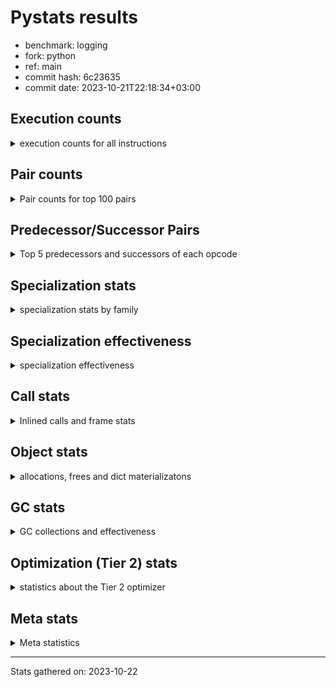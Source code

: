 
# Pystats results

- benchmark: logging
- fork: python
- ref: main
- commit hash: 6c23635
- commit date: 2023-10-21T22:18:34+03:00

## Execution counts

<details>
<summary> execution counts for all instructions </summary>

|Name | Count | Self | Cumulative | Miss ratio | 
|---|---:|---:|---:|---:|
| LOAD_FAST | 435,611,640 | 22.6% | 22.6% |  |
| POP_JUMP_IF_FALSE | 126,566,580 | 6.6% | 29.2% |  |
| RESUME_CHECK | 122,266,140 | 6.3% | 35.5% |  |
| LOAD_ATTR_INSTANCE_VALUE | 116,145,000 | 6.0% | 41.6% | 1.1% |
| TO_BOOL_BOOL | 108,748,800 | 5.6% | 47.2% |  |
| LOAD_ATTR_METHOD_WITH_VALUES | 101,990,400 | 5.3% | 52.5% |  |
| LOAD_GLOBAL_MODULE | 93,389,700 | 4.9% | 57.4% |  |
| CALL_PY_EXACT_ARGS | 77,414,580 | 4.0% | 61.4% |  |
| RETURN_VALUE | 73,113,960 | 3.8% | 65.2% |  |
| STORE_FAST | 59,966,340 | 3.1% | 68.3% |  |
| CALL | 56,540,480 | 2.9% | 71.2% |  |
| POP_TOP | 56,525,520 | 2.9% | 74.2% |  |
| LOAD_CONST | 50,381,160 | 2.6% | 76.8% |  |
| RETURN_CONST | 49,152,180 | 2.6% | 79.3% |  |
| NOP | 46,694,580 | 2.4% | 81.8% |  |
| BINARY_SUBSCR_DICT | 41,779,200 | 2.2% | 83.9% |  |
| LOAD_FAST_LOAD_FAST | 35,020,800 | 1.8% | 85.8% |  |
| LOAD_ATTR_MODULE | 29,491,680 | 1.5% | 87.3% |  |
| STORE_ATTR_INSTANCE_VALUE | 27,033,600 | 1.4% | 88.7% |  |
| LOAD_ATTR | 19,666,260 | 1.0% | 89.7% |  |
| PUSH_NULL | 14,746,500 | 0.8% | 90.5% |  |
| LOAD_GLOBAL_BUILTIN | 14,745,960 | 0.8% | 91.2% |  |
| POP_JUMP_IF_TRUE | 13,516,800 | 0.7% | 92.0% |  |
| COMPARE_OP_INT | 11,673,780 | 0.6% | 92.6% |  |
| TO_BOOL_NONE | 11,059,200 | 0.6% | 93.1% |  |
| LOAD_ATTR_METHOD_NO_DICT | 8,601,720 | 0.4% | 93.6% |  |
| JUMP_BACKWARD | 7,741,440 | 0.4% | 94.0% |  |
| BINARY_OP | 6,760,260 | 0.4% | 94.3% |  |
| COPY | 6,144,000 | 0.3% | 94.7% |  |
| CALL_BUILTIN_FAST_WITH_KEYWORDS | 6,144,000 | 0.3% | 95.0% |  |
| CALL_ISINSTANCE | 5,529,600 | 0.3% | 95.3% |  |
| TO_BOOL_ALWAYS_TRUE | 4,915,200 | 0.3% | 95.5% |  |
| POP_JUMP_IF_NOT_NONE | 4,915,200 | 0.3% | 95.8% |  |
| JUMP_FORWARD | 4,915,200 | 0.3% | 96.0% |  |
| FOR_ITER_LIST | 4,915,200 | 0.3% | 96.3% |  |
| COMPARE_OP_STR | 4,915,200 | 0.3% | 96.5% |  |
| BINARY_SLICE | 4,915,200 | 0.3% | 96.8% |  |
| BINARY_OP_ADD_INT | 4,915,200 | 0.3% | 97.0% |  |
| CALL_BUILTIN_FAST | 4,300,800 | 0.2% | 97.3% |  |
| FOR_ITER_RANGE | 4,055,220 | 0.2% | 97.5% |  |
| CALL_METHOD_DESCRIPTOR_FAST | 3,686,760 | 0.2% | 97.7% |  |
| GET_ITER | 3,686,580 | 0.2% | 97.9% |  |
| POP_JUMP_IF_NONE | 3,686,400 | 0.2% | 98.1% |  |
| BUILD_TUPLE | 3,686,400 | 0.2% | 98.2% |  |
| INTERPRETER_EXIT | 3,072,000 | 0.2% | 98.4% |  |
| TO_BOOL | 2,458,240 | 0.1% | 98.5% |  |
| LOAD_ATTR_METHOD_LAZY_DICT | 2,458,140 | 0.1% | 98.7% |  |
| STORE_FAST_STORE_FAST | 2,457,600 | 0.1% | 98.8% |  |
| LOAD_ATTR_NONDESCRIPTOR_WITH_VALUES | 2,457,600 | 0.1% | 98.9% |  |
| BEFORE_WITH | 2,457,600 | 0.1% | 99.0% |  |
| BINARY_SUBSCR_TUPLE_INT | 1,843,200 | 0.1% | 99.1% |  |
| CALL_METHOD_DESCRIPTOR_NOARGS | 1,252,620 | 0.1% | 99.2% | 100.0% |
| CALL_FUNCTION_EX | 1,229,160 | 0.1% | 99.3% |  |
| BINARY_OP_SUBTRACT_FLOAT | 1,228,980 | 0.1% | 99.3% |  |
| UNPACK_SEQUENCE_TUPLE | 1,228,800 | 0.1% | 99.4% |  |
| TO_BOOL_STR | 1,228,800 | 0.1% | 99.5% |  |
| LOAD_ATTR_PROPERTY | 1,228,800 | 0.1% | 99.5% |  |
| DICT_MERGE | 1,228,800 | 0.1% | 99.6% |  |
| CONTAINS_OP | 1,228,800 | 0.1% | 99.6% |  |
| CALL_STR_1 | 1,228,800 | 0.1% | 99.7% |  |
| CALL_METHOD_DESCRIPTOR_O | 1,228,800 | 0.1% | 99.8% |  |
| BUILD_MAP | 1,228,800 | 0.1% | 99.8% |  |
| BINARY_OP_SUBTRACT_INT | 1,228,800 | 0.1% | 99.9% |  |
| BINARY_OP_ADD_UNICODE | 1,228,800 | 0.1% | 100.0% |  |
| CALL_LEN | 614,580 | 0.0% | 100.0% |  |
| LOAD_DEREF | 540 | 0.0% | 100.0% |  |
| LOAD_GLOBAL | 500 | 0.0% | 100.0% |  |
| LIST_EXTEND | 180 | 0.0% | 100.0% |  |
| COPY_FREE_VARS | 180 | 0.0% | 100.0% |  |
| CALL_INTRINSIC_1 | 180 | 0.0% | 100.0% |  |
| CALL_BUILTIN_CLASS | 180 | 0.0% | 100.0% |  |
| BUILD_LIST | 180 | 0.0% | 100.0% |  |
| CALL_METHOD_DESCRIPTOR_FAST_WITH_KEYWORDS | 120 | 0.0% | 100.0% |  |
| BINARY_OP_MULTIPLY_INT | 120 | 0.0% | 100.0% |  |
| COMPARE_OP | 60 | 0.0% | 100.0% |  |


</details>

## Pair counts

<details>
<summary> Pair counts for top 100 pairs </summary>

|Pair | Count | Self | Cumulative | 
|---|---:|---:|---:|
| LOAD_FAST LOAD_ATTR_INSTANCE_VALUE | 115,507,200 | 6.0% | 6.0% |
| LOAD_FAST LOAD_ATTR_METHOD_WITH_VALUES | 99,532,800 | 5.2% | 11.2% |
| RESUME_CHECK LOAD_FAST | 98,304,180 | 5.1% | 16.3% |
| TO_BOOL_BOOL POP_JUMP_IF_FALSE | 97,689,600 | 5.1% | 21.3% |
| CALL_PY_EXACT_ARGS RESUME_CHECK | 77,414,580 | 4.0% | 25.4% |
| LOAD_ATTR_METHOD_WITH_VALUES LOAD_FAST | 54,681,600 | 2.8% | 28.2% |
| LOAD_FAST CALL | 46,080,160 | 2.4% | 30.6% |
| RETURN_CONST POP_TOP | 45,465,780 | 2.4% | 33.0% |
| RETURN_VALUE TO_BOOL_BOOL | 45,465,600 | 2.4% | 35.3% |
| NOP LOAD_FAST | 44,236,800 | 2.3% | 37.6% |
| POP_JUMP_IF_FALSE RETURN_CONST | 43,008,000 | 2.2% | 39.9% |
| LOAD_ATTR_INSTANCE_VALUE TO_BOOL_BOOL | 43,008,000 | 2.2% | 42.1% |
| LOAD_ATTR_INSTANCE_VALUE LOAD_FAST | 43,008,000 | 2.2% | 44.3% |
| POP_JUMP_IF_FALSE NOP | 41,779,200 | 2.2% | 46.5% |
| LOAD_GLOBAL_MODULE CALL_PY_EXACT_ARGS | 41,779,200 | 2.2% | 48.7% |
| BINARY_SUBSCR_DICT RETURN_VALUE | 41,779,200 | 2.2% | 50.8% |
| POP_TOP LOAD_FAST | 41,410,740 | 2.2% | 53.0% |
| LOAD_FAST BINARY_SUBSCR_DICT | 40,550,400 | 2.1% | 55.1% |
| LOAD_ATTR_METHOD_WITH_VALUES LOAD_GLOBAL_MODULE | 40,550,400 | 2.1% | 57.2% |
| CALL RESUME_CHECK | 40,550,400 | 2.1% | 59.3% |
| STORE_FAST LOAD_FAST | 39,076,140 | 2.0% | 61.3% |
| POP_JUMP_IF_FALSE LOAD_FAST | 25,190,580 | 1.3% | 62.6% |
| LOAD_GLOBAL_MODULE LOAD_ATTR_MODULE | 22,733,100 | 1.2% | 63.8% |
| LOAD_FAST CALL_PY_EXACT_ARGS | 22,118,520 | 1.1% | 65.0% |
| RESUME_CHECK LOAD_GLOBAL_MODULE | 16,588,920 | 0.9% | 65.8% |
| LOAD_FAST LOAD_ATTR | 15,974,580 | 0.8% | 66.7% |
| LOAD_FAST STORE_ATTR_INSTANCE_VALUE | 14,745,600 | 0.8% | 67.4% |
| LOAD_ATTR_MODULE PUSH_NULL | 13,517,280 | 0.7% | 68.1% |
| LOAD_FAST LOAD_CONST | 12,902,520 | 0.7% | 68.8% |
| LOAD_FAST_LOAD_FAST STORE_ATTR_INSTANCE_VALUE | 12,288,000 | 0.6% | 69.4% |
| LOAD_GLOBAL_BUILTIN LOAD_FAST | 11,059,560 | 0.6% | 70.0% |
| TO_BOOL_NONE POP_JUMP_IF_FALSE | 11,059,200 | 0.6% | 70.6% |
| TO_BOOL_BOOL POP_JUMP_IF_TRUE | 11,059,200 | 0.6% | 71.2% |
| RETURN_VALUE STORE_FAST | 11,059,200 | 0.6% | 71.7% |
| STORE_ATTR_INSTANCE_VALUE LOAD_FAST_LOAD_FAST | 9,830,400 | 0.5% | 72.2% |
| COMPARE_OP_INT POP_JUMP_IF_FALSE | 9,216,180 | 0.5% | 72.7% |
| LOAD_FAST RETURN_VALUE | 8,601,780 | 0.4% | 73.2% |
| LOAD_CONST COMPARE_OP_INT | 7,987,240 | 0.4% | 73.6% |
| STORE_FAST LOAD_GLOBAL_MODULE | 7,372,960 | 0.4% | 74.0% |
| STORE_ATTR_INSTANCE_VALUE LOAD_GLOBAL_MODULE | 7,372,800 | 0.4% | 74.3% |
| LOAD_FAST STORE_FAST | 7,372,800 | 0.4% | 74.7% |
| LOAD_CONST STORE_FAST | 7,372,800 | 0.4% | 75.1% |
| LOAD_CONST LOAD_FAST | 7,372,800 | 0.4% | 75.5% |
| LOAD_ATTR_MODULE LOAD_ATTR_MODULE | 6,758,400 | 0.4% | 75.8% |
| PUSH_NULL LOAD_FAST | 6,144,360 | 0.3% | 76.2% |
| RETURN_VALUE RETURN_VALUE | 6,144,180 | 0.3% | 76.5% |
| POP_TOP RETURN_CONST | 6,144,180 | 0.3% | 76.8% |
| LOAD_GLOBAL_MODULE LOAD_FAST | 6,144,180 | 0.3% | 77.1% |
| POP_JUMP_IF_TRUE LOAD_FAST | 6,144,000 | 0.3% | 77.4% |
| LOAD_FAST_LOAD_FAST LOAD_FAST_LOAD_FAST | 6,144,000 | 0.3% | 77.8% |
| LOAD_FAST LOAD_GLOBAL_MODULE | 6,144,000 | 0.3% | 78.1% |
| LOAD_FAST CALL_BUILTIN_FAST_WITH_KEYWORDS | 6,144,000 | 0.3% | 78.4% |
| LOAD_ATTR_MODULE LOAD_FAST | 6,144,000 | 0.3% | 78.7% |
| LOAD_ATTR_METHOD_NO_DICT LOAD_FAST | 6,144,000 | 0.3% | 79.0% |
| LOAD_ATTR STORE_FAST | 6,144,000 | 0.3% | 79.4% |
| CALL_ISINSTANCE TO_BOOL_BOOL | 5,529,600 | 0.3% | 79.6% |
| POP_TOP JUMP_BACKWARD | 5,283,840 | 0.3% | 79.9% |
| CALL STORE_FAST | 4,915,380 | 0.3% | 80.2% |
| STORE_FAST LOAD_FAST_LOAD_FAST | 4,915,200 | 0.3% | 80.4% |
| RETURN_VALUE LOAD_FAST | 4,915,200 | 0.3% | 80.7% |
| POP_JUMP_IF_NOT_NONE LOAD_FAST | 4,915,200 | 0.3% | 80.9% |
| POP_JUMP_IF_FALSE LOAD_GLOBAL_MODULE | 4,915,200 | 0.3% | 81.2% |
| LOAD_GLOBAL_MODULE TO_BOOL_BOOL | 4,915,200 | 0.3% | 81.5% |
| LOAD_FAST TO_BOOL_NONE | 4,915,200 | 0.3% | 81.7% |
| LOAD_FAST POP_JUMP_IF_NOT_NONE | 4,915,200 | 0.3% | 82.0% |
| LOAD_CONST LOAD_CONST | 4,915,200 | 0.3% | 82.2% |
| LOAD_CONST BINARY_OP_ADD_INT | 4,915,200 | 0.3% | 82.5% |
| LOAD_ATTR_METHOD_WITH_VALUES CALL_PY_EXACT_ARGS | 4,915,200 | 0.3% | 82.7% |
| LOAD_ATTR_INSTANCE_VALUE TO_BOOL_NONE | 4,915,200 | 0.3% | 83.0% |
| COPY TO_BOOL_BOOL | 4,915,200 | 0.3% | 83.2% |
| JUMP_BACKWARD FOR_ITER_RANGE | 4,055,040 | 0.2% | 83.4% |
| FOR_ITER_RANGE STORE_FAST | 4,055,040 | 0.2% | 83.7% |
| LOAD_ATTR LOAD_ATTR | 3,691,400 | 0.2% | 83.9% |
| PUSH_NULL CALL | 3,686,940 | 0.2% | 84.0% |
| LOAD_CONST BINARY_OP | 3,686,440 | 0.2% | 84.2% |
| TO_BOOL_ALWAYS_TRUE POP_JUMP_IF_FALSE | 3,686,400 | 0.2% | 84.4% |
| STORE_FAST LOAD_CONST | 3,686,400 | 0.2% | 84.6% |
| STORE_ATTR_INSTANCE_VALUE LOAD_FAST | 3,686,400 | 0.2% | 84.8% |
| RESUME_CHECK NOP | 3,686,400 | 0.2% | 85.0% |
| POP_TOP LOAD_CONST | 3,686,400 | 0.2% | 85.2% |
| POP_JUMP_IF_FALSE LOAD_GLOBAL_BUILTIN | 3,686,400 | 0.2% | 85.4% |
| LOAD_GLOBAL_MODULE COMPARE_OP_STR | 3,686,400 | 0.2% | 85.6% |
| LOAD_FAST_LOAD_FAST LOAD_FAST | 3,686,400 | 0.2% | 85.8% |
| LOAD_FAST_LOAD_FAST LOAD_CONST | 3,686,400 | 0.2% | 86.0% |
| LOAD_FAST TO_BOOL_ALWAYS_TRUE | 3,686,400 | 0.2% | 86.1% |
| LOAD_FAST POP_JUMP_IF_NONE | 3,686,400 | 0.2% | 86.3% |
| LOAD_FAST LOAD_GLOBAL_BUILTIN | 3,686,400 | 0.2% | 86.5% |
| LOAD_FAST LOAD_ATTR_METHOD_NO_DICT | 3,686,400 | 0.2% | 86.7% |
| LOAD_CONST CALL_BUILTIN_FAST | 3,686,400 | 0.2% | 86.9% |
| LOAD_ATTR_INSTANCE_VALUE GET_ITER | 3,686,400 | 0.2% | 87.1% |
| LOAD_ATTR LOAD_FAST | 3,686,400 | 0.2% | 87.3% |
| LOAD_ATTR CALL_PY_EXACT_ARGS | 3,686,400 | 0.2% | 87.5% |
| GET_ITER FOR_ITER_LIST | 3,686,400 | 0.2% | 87.7% |
| FOR_ITER_LIST LOAD_FAST | 3,686,400 | 0.2% | 87.9% |
| COMPARE_OP_STR COPY | 3,686,400 | 0.2% | 88.1% |
| CALL_METHOD_DESCRIPTOR_FAST STORE_FAST | 3,686,400 | 0.2% | 88.3% |
| CALL_BUILTIN_FAST_WITH_KEYWORDS RETURN_VALUE | 3,686,400 | 0.2% | 88.4% |
| CALL LOAD_CONST | 3,686,400 | 0.2% | 88.6% |
| BINARY_OP_ADD_INT STORE_FAST | 3,686,400 | 0.2% | 88.8% |
| POP_JUMP_IF_FALSE LOAD_FAST_LOAD_FAST | 3,072,000 | 0.2% | 89.0% |


</details>

## Predecessor/Successor Pairs

<details>
<summary> Top 5 predecessors and successors of each opcode </summary>

### BINARY_SLICE

<details>
<summary> Successors and predecessors for BINARY_SLICE </summary>

|Predecessors | Count | Percentage | 
|---|---:|---:|
| LOAD_CONST | 2,457,600 | 50.0% |
| LOAD_FAST | 1,228,800 | 25.0% |
| BINARY_OP_ADD_INT | 1,228,800 | 25.0% |

|Successors | Count | Percentage | 
|---|---:|---:|
| RETURN_VALUE | 1,228,800 | 25.0% |
| LOAD_FAST_LOAD_FAST | 1,228,800 | 25.0% |
| LOAD_FAST | 1,228,800 | 25.0% |
| BUILD_TUPLE | 1,228,800 | 25.0% |


</details>

### CACHE

<details>
<summary> Successors and predecessors for CACHE </summary>

|Predecessors | Count | Percentage | 
|---|---:|---:|

|Successors | Count | Percentage | 
|---|---:|---:|
| RESUME_CHECK | 3,072,000 | 100.0% |


</details>

### BEFORE_WITH

<details>
<summary> Successors and predecessors for BEFORE_WITH </summary>

|Predecessors | Count | Percentage | 
|---|---:|---:|
| LOAD_ATTR_INSTANCE_VALUE | 2,457,600 | 100.0% |

|Successors | Count | Percentage | 
|---|---:|---:|
| POP_TOP | 2,457,600 | 100.0% |


</details>

### GET_ITER

<details>
<summary> Successors and predecessors for GET_ITER </summary>

|Predecessors | Count | Percentage | 
|---|---:|---:|
| LOAD_ATTR_INSTANCE_VALUE | 3,686,400 | 100.0% |
| LOAD_FAST | 180 | 0.0% |

|Successors | Count | Percentage | 
|---|---:|---:|
| FOR_ITER_LIST | 3,686,400 | 100.0% |
| FOR_ITER_RANGE | 180 | 0.0% |


</details>

### INTERPRETER_EXIT

<details>
<summary> Successors and predecessors for INTERPRETER_EXIT </summary>

|Predecessors | Count | Percentage | 
|---|---:|---:|
| RETURN_CONST | 2,457,600 | 80.0% |
| RETURN_VALUE | 614,400 | 20.0% |

|Successors | Count | Percentage | 
|---|---:|---:|


</details>

### NOP

<details>
<summary> Successors and predecessors for NOP </summary>

|Predecessors | Count | Percentage | 
|---|---:|---:|
| POP_JUMP_IF_FALSE | 41,779,200 | 89.5% |
| RESUME_CHECK | 3,686,400 | 7.9% |
| STORE_ATTR_INSTANCE_VALUE | 1,228,800 | 2.6% |
| POP_TOP | 180 | 0.0% |

|Successors | Count | Percentage | 
|---|---:|---:|
| LOAD_FAST | 44,236,800 | 94.7% |
| LOAD_GLOBAL_MODULE | 2,457,600 | 5.3% |
| LOAD_DEREF | 180 | 0.0% |


</details>

### POP_TOP

<details>
<summary> Successors and predecessors for POP_TOP </summary>

|Predecessors | Count | Percentage | 
|---|---:|---:|
| RETURN_CONST | 45,465,780 | 80.4% |
| CALL | 2,457,780 | 4.3% |
| BEFORE_WITH | 2,457,600 | 4.3% |
| RETURN_VALUE | 1,228,800 | 2.2% |
| POP_JUMP_IF_TRUE | 1,228,800 | 2.2% |

|Successors | Count | Percentage | 
|---|---:|---:|
| LOAD_FAST | 41,410,740 | 73.3% |
| RETURN_CONST | 6,144,180 | 10.9% |
| JUMP_BACKWARD | 5,283,840 | 9.3% |
| LOAD_CONST | 3,686,400 | 6.5% |
| NOP | 180 | 0.0% |


</details>

### PUSH_NULL

<details>
<summary> Successors and predecessors for PUSH_NULL </summary>

|Predecessors | Count | Percentage | 
|---|---:|---:|
| LOAD_ATTR_MODULE | 13,517,280 | 91.7% |
| LOAD_ATTR | 1,228,860 | 8.3% |
| LOAD_DEREF | 360 | 0.0% |

|Successors | Count | Percentage | 
|---|---:|---:|
| LOAD_FAST | 6,144,360 | 41.7% |
| CALL | 3,686,940 | 25.0% |
| LOAD_GLOBAL_MODULE | 1,228,800 | 8.3% |
| LOAD_FAST_LOAD_FAST | 1,228,800 | 8.3% |
| LOAD_CONST | 1,228,800 | 8.3% |


</details>

### RETURN_VALUE

<details>
<summary> Successors and predecessors for RETURN_VALUE </summary>

|Predecessors | Count | Percentage | 
|---|---:|---:|
| BINARY_SUBSCR_DICT | 41,779,200 | 57.1% |
| LOAD_FAST | 8,601,780 | 11.8% |
| RETURN_VALUE | 6,144,180 | 8.4% |
| CALL_BUILTIN_FAST_WITH_KEYWORDS | 3,686,400 | 5.0% |
| POP_JUMP_IF_TRUE | 2,457,600 | 3.4% |

|Successors | Count | Percentage | 
|---|---:|---:|
| TO_BOOL_BOOL | 45,465,600 | 62.2% |
| STORE_FAST | 11,059,200 | 15.1% |
| RETURN_VALUE | 6,144,180 | 8.4% |
| LOAD_FAST | 4,915,200 | 6.7% |
| UNPACK_SEQUENCE_TUPLE | 1,228,800 | 1.7% |


</details>

### TO_BOOL

<details>
<summary> Successors and predecessors for TO_BOOL </summary>

|Predecessors | Count | Percentage | 
|---|---:|---:|
| LOAD_FAST | 1,228,800 | 50.0% |
| LOAD_ATTR_INSTANCE_VALUE | 1,228,800 | 50.0% |
| TO_BOOL | 640 | 0.0% |

|Successors | Count | Percentage | 
|---|---:|---:|
| POP_JUMP_IF_FALSE | 2,457,600 | 100.0% |
| TO_BOOL | 640 | 0.0% |


</details>

### BINARY_OP

<details>
<summary> Successors and predecessors for BINARY_OP </summary>

|Predecessors | Count | Percentage | 
|---|---:|---:|
| LOAD_CONST | 3,686,440 | 54.5% |
| LOAD_FAST | 1,228,860 | 18.2% |
| CALL | 1,228,800 | 18.2% |
| LOAD_ATTR_INSTANCE_VALUE | 614,400 | 9.1% |
| BINARY_OP | 1,760 | 0.0% |

|Successors | Count | Percentage | 
|---|---:|---:|
| LOAD_FAST | 2,457,600 | 36.4% |
| RETURN_VALUE | 1,228,800 | 18.2% |
| LOAD_CONST | 1,228,800 | 18.2% |
| CALL | 1,228,800 | 18.2% |
| STORE_FAST | 614,400 | 9.1% |


</details>

### BUILD_LIST

<details>
<summary> Successors and predecessors for BUILD_LIST </summary>

|Predecessors | Count | Percentage | 
|---|---:|---:|
| LOAD_FAST | 180 | 100.0% |

|Successors | Count | Percentage | 
|---|---:|---:|
| LOAD_DEREF | 180 | 100.0% |


</details>

### BUILD_MAP

<details>
<summary> Successors and predecessors for BUILD_MAP </summary>

|Predecessors | Count | Percentage | 
|---|---:|---:|
| BUILD_TUPLE | 1,228,800 | 100.0% |

|Successors | Count | Percentage | 
|---|---:|---:|
| LOAD_FAST | 1,228,800 | 100.0% |


</details>

### BUILD_TUPLE

<details>
<summary> Successors and predecessors for BUILD_TUPLE </summary>

|Predecessors | Count | Percentage | 
|---|---:|---:|
| LOAD_FAST_LOAD_FAST | 1,228,800 | 33.3% |
| LOAD_FAST | 1,228,800 | 33.3% |
| BINARY_SLICE | 1,228,800 | 33.3% |

|Successors | Count | Percentage | 
|---|---:|---:|
| RETURN_VALUE | 2,457,600 | 66.7% |
| BUILD_MAP | 1,228,800 | 33.3% |


</details>

### CALL

<details>
<summary> Successors and predecessors for CALL </summary>

|Predecessors | Count | Percentage | 
|---|---:|---:|
| LOAD_FAST | 46,080,160 | 81.5% |
| PUSH_NULL | 3,686,940 | 6.5% |
| LOAD_CONST | 2,457,660 | 4.3% |
| LOAD_GLOBAL_MODULE | 1,228,800 | 2.2% |
| LOAD_ATTR_NONDESCRIPTOR_WITH_VALUES | 1,228,800 | 2.2% |

|Successors | Count | Percentage | 
|---|---:|---:|
| RESUME_CHECK | 40,550,400 | 71.7% |
| STORE_FAST | 4,915,380 | 8.7% |
| LOAD_CONST | 3,686,400 | 6.5% |
| POP_TOP | 2,457,780 | 4.3% |
| LOAD_FAST | 2,457,780 | 4.3% |


</details>

### CALL_FUNCTION_EX

<details>
<summary> Successors and predecessors for CALL_FUNCTION_EX </summary>

|Predecessors | Count | Percentage | 
|---|---:|---:|
| DICT_MERGE | 1,228,800 | 100.0% |
| LOAD_FAST | 180 | 0.0% |
| CALL_INTRINSIC_1 | 180 | 0.0% |

|Successors | Count | Percentage | 
|---|---:|---:|
| POP_TOP | 1,228,800 | 100.0% |
| RESUME_CHECK | 180 | 0.0% |
| COPY_FREE_VARS | 180 | 0.0% |


</details>

### CALL_INTRINSIC_1

<details>
<summary> Successors and predecessors for CALL_INTRINSIC_1 </summary>

|Predecessors | Count | Percentage | 
|---|---:|---:|
| LIST_EXTEND | 180 | 100.0% |

|Successors | Count | Percentage | 
|---|---:|---:|
| CALL_FUNCTION_EX | 180 | 100.0% |


</details>

### COMPARE_OP

<details>
<summary> Successors and predecessors for COMPARE_OP </summary>

|Predecessors | Count | Percentage | 
|---|---:|---:|
| BINARY_OP_MULTIPLY_INT | 40 | 66.7% |
| LOAD_CONST | 20 | 33.3% |

|Successors | Count | Percentage | 
|---|---:|---:|
| COMPARE_OP_INT | 60 | 100.0% |


</details>

### CONTAINS_OP

<details>
<summary> Successors and predecessors for CONTAINS_OP </summary>

|Predecessors | Count | Percentage | 
|---|---:|---:|
| LOAD_FAST | 1,228,800 | 100.0% |

|Successors | Count | Percentage | 
|---|---:|---:|
| COPY | 1,228,800 | 100.0% |


</details>

### COPY

<details>
<summary> Successors and predecessors for COPY </summary>

|Predecessors | Count | Percentage | 
|---|---:|---:|
| COMPARE_OP_STR | 3,686,400 | 60.0% |
| LOAD_ATTR_INSTANCE_VALUE | 1,228,800 | 20.0% |
| CONTAINS_OP | 1,228,800 | 20.0% |

|Successors | Count | Percentage | 
|---|---:|---:|
| TO_BOOL_BOOL | 4,915,200 | 80.0% |
| STORE_FAST | 1,228,800 | 20.0% |


</details>

### COPY_FREE_VARS

<details>
<summary> Successors and predecessors for COPY_FREE_VARS </summary>

|Predecessors | Count | Percentage | 
|---|---:|---:|
| CALL_FUNCTION_EX | 180 | 100.0% |

|Successors | Count | Percentage | 
|---|---:|---:|
| RESUME_CHECK | 180 | 100.0% |


</details>

### DICT_MERGE

<details>
<summary> Successors and predecessors for DICT_MERGE </summary>

|Predecessors | Count | Percentage | 
|---|---:|---:|
| LOAD_FAST | 1,228,800 | 100.0% |

|Successors | Count | Percentage | 
|---|---:|---:|
| CALL_FUNCTION_EX | 1,228,800 | 100.0% |


</details>

### JUMP_BACKWARD

<details>
<summary> Successors and predecessors for JUMP_BACKWARD </summary>

|Predecessors | Count | Percentage | 
|---|---:|---:|
| POP_TOP | 5,283,840 | 68.3% |
| POP_JUMP_IF_FALSE | 2,457,600 | 31.7% |

|Successors | Count | Percentage | 
|---|---:|---:|
| FOR_ITER_RANGE | 4,055,040 | 52.4% |
| LOAD_FAST | 2,457,600 | 31.7% |
| FOR_ITER_LIST | 1,228,800 | 15.9% |


</details>

### JUMP_FORWARD

<details>
<summary> Successors and predecessors for JUMP_FORWARD </summary>

|Predecessors | Count | Percentage | 
|---|---:|---:|
| STORE_ATTR_INSTANCE_VALUE | 2,457,600 | 50.0% |
| STORE_FAST_STORE_FAST | 1,228,800 | 25.0% |
| STORE_FAST | 1,228,800 | 25.0% |

|Successors | Count | Percentage | 
|---|---:|---:|
| LOAD_FAST | 2,457,600 | 50.0% |
| LOAD_GLOBAL_MODULE | 1,228,800 | 25.0% |
| LOAD_CONST | 1,228,800 | 25.0% |


</details>

### LIST_EXTEND

<details>
<summary> Successors and predecessors for LIST_EXTEND </summary>

|Predecessors | Count | Percentage | 
|---|---:|---:|
| LOAD_DEREF | 180 | 100.0% |

|Successors | Count | Percentage | 
|---|---:|---:|
| CALL_INTRINSIC_1 | 180 | 100.0% |


</details>

### LOAD_ATTR

<details>
<summary> Successors and predecessors for LOAD_ATTR </summary>

|Predecessors | Count | Percentage | 
|---|---:|---:|
| LOAD_FAST | 15,974,580 | 81.2% |
| LOAD_ATTR | 3,691,400 | 18.8% |
| LOAD_GLOBAL_MODULE | 180 | 0.0% |
| LOAD_GLOBAL | 60 | 0.0% |
| CALL_METHOD_DESCRIPTOR_NOARGS | 40 | 0.0% |

|Successors | Count | Percentage | 
|---|---:|---:|
| STORE_FAST | 6,144,000 | 31.2% |
| LOAD_ATTR | 3,691,400 | 18.8% |
| LOAD_FAST | 3,686,400 | 18.7% |
| CALL_PY_EXACT_ARGS | 3,686,400 | 18.7% |
| PUSH_NULL | 1,228,860 | 6.2% |


</details>

### LOAD_CONST

<details>
<summary> Successors and predecessors for LOAD_CONST </summary>

|Predecessors | Count | Percentage | 
|---|---:|---:|
| LOAD_FAST | 12,902,520 | 25.6% |
| LOAD_CONST | 4,915,200 | 9.8% |
| STORE_FAST | 3,686,400 | 7.3% |
| POP_TOP | 3,686,400 | 7.3% |
| LOAD_FAST_LOAD_FAST | 3,686,400 | 7.3% |

|Successors | Count | Percentage | 
|---|---:|---:|
| COMPARE_OP_INT | 7,987,240 | 15.9% |
| STORE_FAST | 7,372,800 | 14.6% |
| LOAD_FAST | 7,372,800 | 14.6% |
| LOAD_CONST | 4,915,200 | 9.8% |
| BINARY_OP_ADD_INT | 4,915,200 | 9.8% |


</details>

### LOAD_DEREF

<details>
<summary> Successors and predecessors for LOAD_DEREF </summary>

|Predecessors | Count | Percentage | 
|---|---:|---:|
| RESUME_CHECK | 180 | 33.3% |
| NOP | 180 | 33.3% |
| BUILD_LIST | 180 | 33.3% |

|Successors | Count | Percentage | 
|---|---:|---:|
| PUSH_NULL | 360 | 66.7% |
| LIST_EXTEND | 180 | 33.3% |


</details>

### LOAD_FAST

<details>
<summary> Successors and predecessors for LOAD_FAST </summary>

|Predecessors | Count | Percentage | 
|---|---:|---:|
| RESUME_CHECK | 98,304,180 | 22.6% |
| LOAD_ATTR_METHOD_WITH_VALUES | 54,681,600 | 12.6% |
| NOP | 44,236,800 | 10.2% |
| LOAD_ATTR_INSTANCE_VALUE | 43,008,000 | 9.9% |
| POP_TOP | 41,410,740 | 9.5% |

|Successors | Count | Percentage | 
|---|---:|---:|
| LOAD_ATTR_INSTANCE_VALUE | 115,507,200 | 26.5% |
| LOAD_ATTR_METHOD_WITH_VALUES | 99,532,800 | 22.8% |
| CALL | 46,080,160 | 10.6% |
| BINARY_SUBSCR_DICT | 40,550,400 | 9.3% |
| CALL_PY_EXACT_ARGS | 22,118,520 | 5.1% |


</details>

### LOAD_FAST_LOAD_FAST

<details>
<summary> Successors and predecessors for LOAD_FAST_LOAD_FAST </summary>

|Predecessors | Count | Percentage | 
|---|---:|---:|
| STORE_ATTR_INSTANCE_VALUE | 9,830,400 | 28.1% |
| LOAD_FAST_LOAD_FAST | 6,144,000 | 17.5% |
| STORE_FAST | 4,915,200 | 14.0% |
| POP_JUMP_IF_FALSE | 3,072,000 | 8.8% |
| LOAD_GLOBAL_MODULE | 3,072,000 | 8.8% |

|Successors | Count | Percentage | 
|---|---:|---:|
| STORE_ATTR_INSTANCE_VALUE | 12,288,000 | 35.1% |
| LOAD_FAST_LOAD_FAST | 6,144,000 | 17.5% |
| LOAD_FAST | 3,686,400 | 10.5% |
| LOAD_CONST | 3,686,400 | 10.5% |
| COMPARE_OP_INT | 2,457,600 | 7.0% |


</details>

### LOAD_GLOBAL

<details>
<summary> Successors and predecessors for LOAD_GLOBAL </summary>

|Predecessors | Count | Percentage | 
|---|---:|---:|
| STORE_FAST | 200 | 40.0% |
| RETURN_VALUE | 120 | 24.0% |
| RESUME_CHECK | 60 | 12.0% |
| POP_TOP | 60 | 12.0% |
| FOR_ITER_RANGE | 60 | 12.0% |

|Successors | Count | Percentage | 
|---|---:|---:|
| LOAD_GLOBAL_MODULE | 320 | 64.0% |
| LOAD_GLOBAL_BUILTIN | 120 | 24.0% |
| LOAD_ATTR | 60 | 12.0% |


</details>

### POP_JUMP_IF_FALSE

<details>
<summary> Successors and predecessors for POP_JUMP_IF_FALSE </summary>

|Predecessors | Count | Percentage | 
|---|---:|---:|
| TO_BOOL_BOOL | 97,689,600 | 77.2% |
| TO_BOOL_NONE | 11,059,200 | 8.7% |
| COMPARE_OP_INT | 9,216,180 | 7.3% |
| TO_BOOL_ALWAYS_TRUE | 3,686,400 | 2.9% |
| TO_BOOL | 2,457,600 | 1.9% |

|Successors | Count | Percentage | 
|---|---:|---:|
| RETURN_CONST | 43,008,000 | 34.0% |
| NOP | 41,779,200 | 33.0% |
| LOAD_FAST | 25,190,580 | 19.9% |
| LOAD_GLOBAL_MODULE | 4,915,200 | 3.9% |
| LOAD_GLOBAL_BUILTIN | 3,686,400 | 2.9% |


</details>

### POP_JUMP_IF_NONE

<details>
<summary> Successors and predecessors for POP_JUMP_IF_NONE </summary>

|Predecessors | Count | Percentage | 
|---|---:|---:|
| LOAD_FAST | 3,686,400 | 100.0% |

|Successors | Count | Percentage | 
|---|---:|---:|
| LOAD_FAST | 2,457,600 | 66.7% |
| LOAD_GLOBAL_MODULE | 1,228,800 | 33.3% |


</details>

### POP_JUMP_IF_NOT_NONE

<details>
<summary> Successors and predecessors for POP_JUMP_IF_NOT_NONE </summary>

|Predecessors | Count | Percentage | 
|---|---:|---:|
| LOAD_FAST | 4,915,200 | 100.0% |

|Successors | Count | Percentage | 
|---|---:|---:|
| LOAD_FAST | 4,915,200 | 100.0% |


</details>

### POP_JUMP_IF_TRUE

<details>
<summary> Successors and predecessors for POP_JUMP_IF_TRUE </summary>

|Predecessors | Count | Percentage | 
|---|---:|---:|
| TO_BOOL_BOOL | 11,059,200 | 81.8% |
| TO_BOOL_ALWAYS_TRUE | 1,228,800 | 9.1% |
| COMPARE_OP_INT | 1,228,800 | 9.1% |

|Successors | Count | Percentage | 
|---|---:|---:|
| LOAD_FAST | 6,144,000 | 45.5% |
| RETURN_VALUE | 2,457,600 | 18.2% |
| LOAD_CONST | 2,457,600 | 18.2% |
| POP_TOP | 1,228,800 | 9.1% |
| LOAD_GLOBAL_BUILTIN | 1,228,800 | 9.1% |


</details>

### RETURN_CONST

<details>
<summary> Successors and predecessors for RETURN_CONST </summary>

|Predecessors | Count | Percentage | 
|---|---:|---:|
| POP_JUMP_IF_FALSE | 43,008,000 | 87.5% |
| POP_TOP | 6,144,180 | 12.5% |

|Successors | Count | Percentage | 
|---|---:|---:|
| POP_TOP | 45,465,780 | 92.5% |
| INTERPRETER_EXIT | 2,457,600 | 5.0% |
| STORE_FAST | 1,228,800 | 2.5% |


</details>

### STORE_FAST

<details>
<summary> Successors and predecessors for STORE_FAST </summary>

|Predecessors | Count | Percentage | 
|---|---:|---:|
| RETURN_VALUE | 11,059,200 | 18.4% |
| LOAD_FAST | 7,372,800 | 12.3% |
| LOAD_CONST | 7,372,800 | 12.3% |
| LOAD_ATTR | 6,144,000 | 10.2% |
| CALL | 4,915,380 | 8.2% |

|Successors | Count | Percentage | 
|---|---:|---:|
| LOAD_FAST | 39,076,140 | 65.2% |
| LOAD_GLOBAL_MODULE | 7,372,960 | 12.3% |
| LOAD_FAST_LOAD_FAST | 4,915,200 | 8.2% |
| LOAD_CONST | 3,686,400 | 6.1% |
| LOAD_GLOBAL_BUILTIN | 2,457,840 | 4.1% |


</details>

### STORE_FAST_STORE_FAST

<details>
<summary> Successors and predecessors for STORE_FAST_STORE_FAST </summary>

|Predecessors | Count | Percentage | 
|---|---:|---:|
| UNPACK_SEQUENCE_TUPLE | 1,228,800 | 50.0% |
| STORE_FAST_STORE_FAST | 1,228,800 | 50.0% |

|Successors | Count | Percentage | 
|---|---:|---:|
| STORE_FAST_STORE_FAST | 1,228,800 | 50.0% |
| JUMP_FORWARD | 1,228,800 | 50.0% |


</details>

### BINARY_OP_ADD_INT

<details>
<summary> Successors and predecessors for BINARY_OP_ADD_INT </summary>

|Predecessors | Count | Percentage | 
|---|---:|---:|
| LOAD_CONST | 4,915,200 | 100.0% |

|Successors | Count | Percentage | 
|---|---:|---:|
| STORE_FAST | 3,686,400 | 75.0% |
| BINARY_SLICE | 1,228,800 | 25.0% |


</details>

### BINARY_OP_ADD_UNICODE

<details>
<summary> Successors and predecessors for BINARY_OP_ADD_UNICODE </summary>

|Predecessors | Count | Percentage | 
|---|---:|---:|
| LOAD_ATTR_NONDESCRIPTOR_WITH_VALUES | 1,228,800 | 100.0% |

|Successors | Count | Percentage | 
|---|---:|---:|
| CALL_METHOD_DESCRIPTOR_O | 1,228,800 | 100.0% |


</details>

### BINARY_OP_MULTIPLY_INT

<details>
<summary> Successors and predecessors for BINARY_OP_MULTIPLY_INT </summary>

|Predecessors | Count | Percentage | 
|---|---:|---:|
| LOAD_CONST | 80 | 66.7% |
| BINARY_OP | 40 | 33.3% |

|Successors | Count | Percentage | 
|---|---:|---:|
| COMPARE_OP_INT | 80 | 66.7% |
| COMPARE_OP | 40 | 33.3% |


</details>

### BINARY_OP_SUBTRACT_FLOAT

<details>
<summary> Successors and predecessors for BINARY_OP_SUBTRACT_FLOAT </summary>

|Predecessors | Count | Percentage | 
|---|---:|---:|
| LOAD_GLOBAL_MODULE | 1,228,800 | 100.0% |
| LOAD_FAST | 120 | 0.0% |
| BINARY_OP | 60 | 0.0% |

|Successors | Count | Percentage | 
|---|---:|---:|
| LOAD_CONST | 1,228,800 | 100.0% |
| STORE_FAST | 180 | 0.0% |


</details>

### BINARY_OP_SUBTRACT_INT

<details>
<summary> Successors and predecessors for BINARY_OP_SUBTRACT_INT </summary>

|Predecessors | Count | Percentage | 
|---|---:|---:|
| LOAD_CONST | 1,228,800 | 100.0% |

|Successors | Count | Percentage | 
|---|---:|---:|
| STORE_FAST | 1,228,800 | 100.0% |


</details>

### BINARY_SUBSCR_DICT

<details>
<summary> Successors and predecessors for BINARY_SUBSCR_DICT </summary>

|Predecessors | Count | Percentage | 
|---|---:|---:|
| LOAD_FAST | 40,550,400 | 97.1% |
| CALL | 1,228,800 | 2.9% |

|Successors | Count | Percentage | 
|---|---:|---:|
| RETURN_VALUE | 41,779,200 | 100.0% |


</details>

### BINARY_SUBSCR_TUPLE_INT

<details>
<summary> Successors and predecessors for BINARY_SUBSCR_TUPLE_INT </summary>

|Predecessors | Count | Percentage | 
|---|---:|---:|
| LOAD_CONST | 1,843,200 | 100.0% |

|Successors | Count | Percentage | 
|---|---:|---:|
| LOAD_FAST | 1,228,800 | 66.7% |
| LOAD_GLOBAL_MODULE | 614,400 | 33.3% |


</details>

### CALL_BUILTIN_CLASS

<details>
<summary> Successors and predecessors for CALL_BUILTIN_CLASS </summary>

|Predecessors | Count | Percentage | 
|---|---:|---:|
| LOAD_FAST | 120 | 66.7% |
| CALL | 60 | 33.3% |

|Successors | Count | Percentage | 
|---|---:|---:|
| STORE_FAST | 180 | 100.0% |


</details>

### CALL_BUILTIN_FAST

<details>
<summary> Successors and predecessors for CALL_BUILTIN_FAST </summary>

|Predecessors | Count | Percentage | 
|---|---:|---:|
| LOAD_CONST | 3,686,400 | 85.7% |
| LOAD_FAST_LOAD_FAST | 614,400 | 14.3% |

|Successors | Count | Percentage | 
|---|---:|---:|
| TO_BOOL_BOOL | 2,457,600 | 57.1% |
| RETURN_VALUE | 1,843,200 | 42.9% |


</details>

### CALL_BUILTIN_FAST_WITH_KEYWORDS

<details>
<summary> Successors and predecessors for CALL_BUILTIN_FAST_WITH_KEYWORDS </summary>

|Predecessors | Count | Percentage | 
|---|---:|---:|
| LOAD_FAST | 6,144,000 | 100.0% |

|Successors | Count | Percentage | 
|---|---:|---:|
| RETURN_VALUE | 3,686,400 | 60.0% |
| STORE_FAST | 2,457,600 | 40.0% |


</details>

### CALL_ISINSTANCE

<details>
<summary> Successors and predecessors for CALL_ISINSTANCE </summary>

|Predecessors | Count | Percentage | 
|---|---:|---:|
| LOAD_GLOBAL_MODULE | 2,457,600 | 44.4% |
| LOAD_GLOBAL_BUILTIN | 2,457,600 | 44.4% |
| LOAD_ATTR_MODULE | 614,400 | 11.1% |

|Successors | Count | Percentage | 
|---|---:|---:|
| TO_BOOL_BOOL | 5,529,600 | 100.0% |


</details>

### CALL_LEN

<details>
<summary> Successors and predecessors for CALL_LEN </summary>

|Predecessors | Count | Percentage | 
|---|---:|---:|
| LOAD_FAST | 614,480 | 100.0% |
| CALL | 60 | 0.0% |
| CALL_METHOD_DESCRIPTOR_NOARGS | 40 | 0.0% |

|Successors | Count | Percentage | 
|---|---:|---:|
| LOAD_CONST | 614,460 | 100.0% |
| LOAD_FAST | 120 | 0.0% |


</details>

### CALL_METHOD_DESCRIPTOR_FAST

<details>
<summary> Successors and predecessors for CALL_METHOD_DESCRIPTOR_FAST </summary>

|Predecessors | Count | Percentage | 
|---|---:|---:|
| LOAD_CONST | 2,457,720 | 66.7% |
| LOAD_FAST | 1,228,800 | 33.3% |
| LOAD_ATTR_METHOD_LAZY_DICT | 120 | 0.0% |
| CALL | 120 | 0.0% |

|Successors | Count | Percentage | 
|---|---:|---:|
| STORE_FAST | 3,686,400 | 100.0% |
| POP_TOP | 360 | 0.0% |


</details>

### CALL_METHOD_DESCRIPTOR_FAST_WITH_KEYWORDS

<details>
<summary> Successors and predecessors for CALL_METHOD_DESCRIPTOR_FAST_WITH_KEYWORDS </summary>

|Predecessors | Count | Percentage | 
|---|---:|---:|
| LOAD_ATTR_METHOD_NO_DICT | 80 | 66.7% |
| CALL | 40 | 33.3% |

|Successors | Count | Percentage | 
|---|---:|---:|
| STORE_FAST | 120 | 100.0% |


</details>

### CALL_METHOD_DESCRIPTOR_NOARGS

<details>
<summary> Successors and predecessors for CALL_METHOD_DESCRIPTOR_NOARGS </summary>

|Predecessors | Count | Percentage | 
|---|---:|---:|
| LOAD_ATTR_METHOD_LAZY_DICT | 1,228,920 | 98.1% |
| CALL_METHOD_DESCRIPTOR_NOARGS | 23,640 | 1.9% |
| CALL | 60 | 0.0% |

|Successors | Count | Percentage | 
|---|---:|---:|
| POP_TOP | 1,228,800 | 98.1% |
| CALL_METHOD_DESCRIPTOR_NOARGS | 23,640 | 1.9% |
| LOAD_ATTR_METHOD_NO_DICT | 80 | 0.0% |
| LOAD_ATTR | 40 | 0.0% |
| CALL_LEN | 40 | 0.0% |


</details>

### CALL_METHOD_DESCRIPTOR_O

<details>
<summary> Successors and predecessors for CALL_METHOD_DESCRIPTOR_O </summary>

|Predecessors | Count | Percentage | 
|---|---:|---:|
| BINARY_OP_ADD_UNICODE | 1,228,800 | 100.0% |

|Successors | Count | Percentage | 
|---|---:|---:|
| POP_TOP | 1,228,800 | 100.0% |


</details>

### CALL_PY_EXACT_ARGS

<details>
<summary> Successors and predecessors for CALL_PY_EXACT_ARGS </summary>

|Predecessors | Count | Percentage | 
|---|---:|---:|
| LOAD_GLOBAL_MODULE | 41,779,200 | 54.0% |
| LOAD_FAST | 22,118,520 | 28.6% |
| LOAD_ATTR_METHOD_WITH_VALUES | 4,915,200 | 6.3% |
| LOAD_ATTR | 3,686,400 | 4.8% |
| LOAD_FAST_LOAD_FAST | 2,457,600 | 3.2% |

|Successors | Count | Percentage | 
|---|---:|---:|
| RESUME_CHECK | 77,414,580 | 100.0% |


</details>

### CALL_STR_1

<details>
<summary> Successors and predecessors for CALL_STR_1 </summary>

|Predecessors | Count | Percentage | 
|---|---:|---:|
| LOAD_ATTR_INSTANCE_VALUE | 1,228,800 | 100.0% |

|Successors | Count | Percentage | 
|---|---:|---:|
| STORE_FAST | 1,228,800 | 100.0% |


</details>

### COMPARE_OP_INT

<details>
<summary> Successors and predecessors for COMPARE_OP_INT </summary>

|Predecessors | Count | Percentage | 
|---|---:|---:|
| LOAD_CONST | 7,987,240 | 68.4% |
| LOAD_FAST_LOAD_FAST | 2,457,600 | 21.1% |
| LOAD_ATTR_INSTANCE_VALUE | 1,228,800 | 10.5% |
| BINARY_OP_MULTIPLY_INT | 80 | 0.0% |
| COMPARE_OP | 60 | 0.0% |

|Successors | Count | Percentage | 
|---|---:|---:|
| POP_JUMP_IF_FALSE | 9,216,180 | 78.9% |
| RETURN_VALUE | 1,228,800 | 10.5% |
| POP_JUMP_IF_TRUE | 1,228,800 | 10.5% |


</details>

### COMPARE_OP_STR

<details>
<summary> Successors and predecessors for COMPARE_OP_STR </summary>

|Predecessors | Count | Percentage | 
|---|---:|---:|
| LOAD_GLOBAL_MODULE | 3,686,400 | 75.0% |
| LOAD_FAST | 1,228,800 | 25.0% |

|Successors | Count | Percentage | 
|---|---:|---:|
| COPY | 3,686,400 | 75.0% |
| POP_JUMP_IF_FALSE | 1,228,800 | 25.0% |


</details>

### FOR_ITER_LIST

<details>
<summary> Successors and predecessors for FOR_ITER_LIST </summary>

|Predecessors | Count | Percentage | 
|---|---:|---:|
| GET_ITER | 3,686,400 | 75.0% |
| JUMP_BACKWARD | 1,228,800 | 25.0% |

|Successors | Count | Percentage | 
|---|---:|---:|
| LOAD_FAST | 3,686,400 | 75.0% |
| STORE_FAST | 1,228,800 | 25.0% |


</details>

### FOR_ITER_RANGE

<details>
<summary> Successors and predecessors for FOR_ITER_RANGE </summary>

|Predecessors | Count | Percentage | 
|---|---:|---:|
| JUMP_BACKWARD | 4,055,040 | 100.0% |
| GET_ITER | 180 | 0.0% |

|Successors | Count | Percentage | 
|---|---:|---:|
| STORE_FAST | 4,055,040 | 100.0% |
| LOAD_GLOBAL_MODULE | 120 | 0.0% |
| LOAD_GLOBAL | 60 | 0.0% |


</details>

### LOAD_ATTR_INSTANCE_VALUE

<details>
<summary> Successors and predecessors for LOAD_ATTR_INSTANCE_VALUE </summary>

|Predecessors | Count | Percentage | 
|---|---:|---:|
| LOAD_FAST | 115,507,200 | 99.5% |
| LOAD_FAST_LOAD_FAST | 614,400 | 0.5% |
| LOAD_ATTR_INSTANCE_VALUE | 23,400 | 0.0% |

|Successors | Count | Percentage | 
|---|---:|---:|
| TO_BOOL_BOOL | 43,008,000 | 37.0% |
| LOAD_FAST | 43,008,000 | 37.0% |
| TO_BOOL_NONE | 4,915,200 | 4.2% |
| GET_ITER | 3,686,400 | 3.2% |
| LOAD_ATTR_METHOD_WITH_VALUES | 2,457,600 | 2.1% |


</details>

### LOAD_ATTR_METHOD_LAZY_DICT

<details>
<summary> Successors and predecessors for LOAD_ATTR_METHOD_LAZY_DICT </summary>

|Predecessors | Count | Percentage | 
|---|---:|---:|
| LOAD_FAST | 1,229,160 | 50.0% |
| LOAD_ATTR_INSTANCE_VALUE | 1,228,800 | 50.0% |
| LOAD_ATTR | 180 | 0.0% |

|Successors | Count | Percentage | 
|---|---:|---:|
| CALL_METHOD_DESCRIPTOR_NOARGS | 1,228,920 | 50.0% |
| LOAD_FAST_LOAD_FAST | 1,228,800 | 50.0% |
| LOAD_CONST | 180 | 0.0% |
| CALL_METHOD_DESCRIPTOR_FAST | 120 | 0.0% |
| CALL | 120 | 0.0% |


</details>

### LOAD_ATTR_METHOD_NO_DICT

<details>
<summary> Successors and predecessors for LOAD_ATTR_METHOD_NO_DICT </summary>

|Predecessors | Count | Percentage | 
|---|---:|---:|
| LOAD_FAST | 3,686,400 | 42.9% |
| LOAD_ATTR_MODULE | 2,457,600 | 28.6% |
| LOAD_GLOBAL_MODULE | 1,228,800 | 14.3% |
| LOAD_ATTR_INSTANCE_VALUE | 1,228,800 | 14.3% |
| CALL_METHOD_DESCRIPTOR_NOARGS | 80 | 0.0% |

|Successors | Count | Percentage | 
|---|---:|---:|
| LOAD_FAST | 6,144,000 | 71.4% |
| LOAD_CONST | 2,457,600 | 28.6% |
| CALL_METHOD_DESCRIPTOR_FAST_WITH_KEYWORDS | 80 | 0.0% |
| CALL | 40 | 0.0% |


</details>

### LOAD_ATTR_METHOD_WITH_VALUES

<details>
<summary> Successors and predecessors for LOAD_ATTR_METHOD_WITH_VALUES </summary>

|Predecessors | Count | Percentage | 
|---|---:|---:|
| LOAD_FAST | 99,532,800 | 97.6% |
| LOAD_ATTR_INSTANCE_VALUE | 2,457,600 | 2.4% |

|Successors | Count | Percentage | 
|---|---:|---:|
| LOAD_FAST | 54,681,600 | 53.6% |
| LOAD_GLOBAL_MODULE | 40,550,400 | 39.8% |
| CALL_PY_EXACT_ARGS | 4,915,200 | 4.8% |
| LOAD_FAST_LOAD_FAST | 1,843,200 | 1.8% |


</details>

### LOAD_ATTR_MODULE

<details>
<summary> Successors and predecessors for LOAD_ATTR_MODULE </summary>

|Predecessors | Count | Percentage | 
|---|---:|---:|
| LOAD_GLOBAL_MODULE | 22,733,100 | 77.1% |
| LOAD_ATTR_MODULE | 6,758,400 | 22.9% |
| LOAD_ATTR | 180 | 0.0% |

|Successors | Count | Percentage | 
|---|---:|---:|
| PUSH_NULL | 13,517,280 | 45.8% |
| LOAD_ATTR_MODULE | 6,758,400 | 22.9% |
| LOAD_FAST | 6,144,000 | 20.8% |
| LOAD_ATTR_METHOD_NO_DICT | 2,457,600 | 8.3% |
| CALL_ISINSTANCE | 614,400 | 2.1% |


</details>

### LOAD_ATTR_NONDESCRIPTOR_WITH_VALUES

<details>
<summary> Successors and predecessors for LOAD_ATTR_NONDESCRIPTOR_WITH_VALUES </summary>

|Predecessors | Count | Percentage | 
|---|---:|---:|
| LOAD_FAST_LOAD_FAST | 1,228,800 | 50.0% |
| LOAD_FAST | 1,228,800 | 50.0% |

|Successors | Count | Percentage | 
|---|---:|---:|
| CALL | 1,228,800 | 50.0% |
| BINARY_OP_ADD_UNICODE | 1,228,800 | 50.0% |


</details>

### LOAD_ATTR_PROPERTY

<details>
<summary> Successors and predecessors for LOAD_ATTR_PROPERTY </summary>

|Predecessors | Count | Percentage | 
|---|---:|---:|
| RETURN_VALUE | 1,228,800 | 100.0% |

|Successors | Count | Percentage | 
|---|---:|---:|
| RESUME_CHECK | 1,228,800 | 100.0% |


</details>

### LOAD_GLOBAL_BUILTIN

<details>
<summary> Successors and predecessors for LOAD_GLOBAL_BUILTIN </summary>

|Predecessors | Count | Percentage | 
|---|---:|---:|
| POP_JUMP_IF_FALSE | 3,686,400 | 25.0% |
| LOAD_FAST | 3,686,400 | 25.0% |
| STORE_FAST | 2,457,840 | 16.7% |
| RESUME_CHECK | 2,457,600 | 16.7% |
| STORE_ATTR_INSTANCE_VALUE | 1,228,800 | 8.3% |

|Successors | Count | Percentage | 
|---|---:|---:|
| LOAD_FAST | 11,059,560 | 75.0% |
| CALL_ISINSTANCE | 2,457,600 | 16.7% |
| LOAD_GLOBAL_MODULE | 1,228,800 | 8.3% |


</details>

### LOAD_GLOBAL_MODULE

<details>
<summary> Successors and predecessors for LOAD_GLOBAL_MODULE </summary>

|Predecessors | Count | Percentage | 
|---|---:|---:|
| LOAD_ATTR_METHOD_WITH_VALUES | 40,550,400 | 43.4% |
| RESUME_CHECK | 16,588,920 | 17.8% |
| STORE_FAST | 7,372,960 | 7.9% |
| STORE_ATTR_INSTANCE_VALUE | 7,372,800 | 7.9% |
| LOAD_FAST | 6,144,000 | 6.6% |

|Successors | Count | Percentage | 
|---|---:|---:|
| CALL_PY_EXACT_ARGS | 41,779,200 | 44.7% |
| LOAD_ATTR_MODULE | 22,733,100 | 24.3% |
| LOAD_FAST | 6,144,180 | 6.6% |
| TO_BOOL_BOOL | 4,915,200 | 5.3% |
| COMPARE_OP_STR | 3,686,400 | 3.9% |


</details>

### RESUME_CHECK

<details>
<summary> Successors and predecessors for RESUME_CHECK </summary>

|Predecessors | Count | Percentage | 
|---|---:|---:|
| CALL_PY_EXACT_ARGS | 77,414,580 | 63.3% |
| CALL | 40,550,400 | 33.2% |
| CACHE | 3,072,000 | 2.5% |
| LOAD_ATTR_PROPERTY | 1,228,800 | 1.0% |
| COPY_FREE_VARS | 180 | 0.0% |

|Successors | Count | Percentage | 
|---|---:|---:|
| LOAD_FAST | 98,304,180 | 80.4% |
| LOAD_GLOBAL_MODULE | 16,588,920 | 13.6% |
| NOP | 3,686,400 | 3.0% |
| LOAD_GLOBAL_BUILTIN | 2,457,600 | 2.0% |
| LOAD_CONST | 1,228,800 | 1.0% |


</details>

### STORE_ATTR_INSTANCE_VALUE

<details>
<summary> Successors and predecessors for STORE_ATTR_INSTANCE_VALUE </summary>

|Predecessors | Count | Percentage | 
|---|---:|---:|
| LOAD_FAST | 14,745,600 | 54.5% |
| LOAD_FAST_LOAD_FAST | 12,288,000 | 45.5% |

|Successors | Count | Percentage | 
|---|---:|---:|
| LOAD_FAST_LOAD_FAST | 9,830,400 | 36.4% |
| LOAD_GLOBAL_MODULE | 7,372,800 | 27.3% |
| LOAD_FAST | 3,686,400 | 13.6% |
| JUMP_FORWARD | 2,457,600 | 9.1% |
| NOP | 1,228,800 | 4.5% |


</details>

### TO_BOOL_ALWAYS_TRUE

<details>
<summary> Successors and predecessors for TO_BOOL_ALWAYS_TRUE </summary>

|Predecessors | Count | Percentage | 
|---|---:|---:|
| LOAD_FAST | 3,686,400 | 75.0% |
| LOAD_ATTR_INSTANCE_VALUE | 1,228,800 | 25.0% |

|Successors | Count | Percentage | 
|---|---:|---:|
| POP_JUMP_IF_FALSE | 3,686,400 | 75.0% |
| POP_JUMP_IF_TRUE | 1,228,800 | 25.0% |


</details>

### TO_BOOL_BOOL

<details>
<summary> Successors and predecessors for TO_BOOL_BOOL </summary>

|Predecessors | Count | Percentage | 
|---|---:|---:|
| RETURN_VALUE | 45,465,600 | 41.8% |
| LOAD_ATTR_INSTANCE_VALUE | 43,008,000 | 39.5% |
| CALL_ISINSTANCE | 5,529,600 | 5.1% |
| LOAD_GLOBAL_MODULE | 4,915,200 | 4.5% |
| COPY | 4,915,200 | 4.5% |

|Successors | Count | Percentage | 
|---|---:|---:|
| POP_JUMP_IF_FALSE | 97,689,600 | 89.8% |
| POP_JUMP_IF_TRUE | 11,059,200 | 10.2% |


</details>

### TO_BOOL_NONE

<details>
<summary> Successors and predecessors for TO_BOOL_NONE </summary>

|Predecessors | Count | Percentage | 
|---|---:|---:|
| LOAD_FAST | 4,915,200 | 44.4% |
| LOAD_ATTR_INSTANCE_VALUE | 4,915,200 | 44.4% |
| STORE_FAST | 1,228,800 | 11.1% |

|Successors | Count | Percentage | 
|---|---:|---:|
| POP_JUMP_IF_FALSE | 11,059,200 | 100.0% |


</details>

### TO_BOOL_STR

<details>
<summary> Successors and predecessors for TO_BOOL_STR </summary>

|Predecessors | Count | Percentage | 
|---|---:|---:|
| LOAD_GLOBAL_MODULE | 1,228,800 | 100.0% |

|Successors | Count | Percentage | 
|---|---:|---:|
| POP_JUMP_IF_FALSE | 1,228,800 | 100.0% |


</details>

### UNPACK_SEQUENCE_TUPLE

<details>
<summary> Successors and predecessors for UNPACK_SEQUENCE_TUPLE </summary>

|Predecessors | Count | Percentage | 
|---|---:|---:|
| RETURN_VALUE | 1,228,800 | 100.0% |

|Successors | Count | Percentage | 
|---|---:|---:|
| STORE_FAST_STORE_FAST | 1,228,800 | 100.0% |


</details>


</details>

## Specialization stats

<details>
<summary> specialization stats by family </summary>

### BINARY_SLICE

<details>
<summary> specialization stats for BINARY_SLICE family </summary>

|Kind | Count | Ratio | 
|---|---|---|


</details>

### BINARY_SUBSCR

<details>
<summary> specialization stats for BINARY_SUBSCR family </summary>

|Kind | Count | Ratio | 
|---|---|---|
|          hit |     43622400 | 100.0% |


</details>

### TO_BOOL

<details>
<summary> specialization stats for TO_BOOL family </summary>

|Kind | Count | Ratio | 
|---|---|---|
| specialization.deferred |      2457600 | 1.9% |
|          hit |    125952000 | 98.1% |

#### Specialization attempts

| | Count | Ratio | 
|---|---:|---:|
| Success | 0 | 0.0% |
| Failure | 640 | 100.0% |

|Failure kind | Count | Ratio | 
|---|---:|---:|
| tuple | 640 | 100.0% |


</details>

### BINARY_OP

<details>
<summary> specialization stats for BINARY_OP family </summary>

|Kind | Count | Ratio | 
|---|---|---|
| specialization.deferred |      6758400 | 44.0% |
|          hit |      8601900 | 56.0% |

#### Specialization attempts

| | Count | Ratio | 
|---|---:|---:|
| Success | 100 | 5.4% |
| Failure | 1,760 | 94.6% |

|Failure kind | Count | Ratio | 
|---|---:|---:|
| multiply different types | 640 | 36.4% |
| remainder | 480 | 27.3% |
| subtract different types | 320 | 18.2% |
| add different types | 320 | 18.2% |


</details>

### CALL

<details>
<summary> specialization stats for CALL family </summary>

|Kind | Count | Ratio | 
|---|---|---|
| specialization.deferred |     56525340 | 35.8% |
| specialization.deopt |        23640 | 0.0% |
|          hit |    100148400 | 63.4% |
|         miss |      1252440 | 0.8% |

#### Specialization attempts

| | Count | Ratio | 
|---|---:|---:|
| Success | 24,040 | 62.0% |
| Failure | 14,740 | 38.0% |

|Failure kind | Count | Ratio | 
|---|---:|---:|
| code complex parameters | 10,400 | 70.6% |
| cfunc noargs | 1,460 | 9.9% |
| meth descr varargs | 1,280 | 8.7% |
| class no vectorcall | 640 | 4.3% |
| cfunc varargs | 640 | 4.3% |
| init not simple | 320 | 2.2% |


</details>

### COMPARE_OP

<details>
<summary> specialization stats for COMPARE_OP family </summary>

|Kind | Count | Ratio | 
|---|---|---|
|          hit |     16588980 | 100.0% |

#### Specialization attempts

| | Count | Ratio | 
|---|---:|---:|
| Success | 60 | 100.0% |
| Failure | 0 | 0.0% |

|Failure kind | Count | Ratio | 
|---|---:|---:|


</details>

### FOR_ITER

<details>
<summary> specialization stats for FOR_ITER family </summary>

|Kind | Count | Ratio | 
|---|---|---|
|          hit |      8970420 | 100.0% |


</details>

### JUMP_BACKWARD

<details>
<summary> specialization stats for JUMP_BACKWARD family </summary>

|Kind | Count | Ratio | 
|---|---|---|


</details>

### LOAD_ATTR

<details>
<summary> specialization stats for LOAD_ATTR family </summary>

|Kind | Count | Ratio | 
|---|---|---|
| specialization.deferred |     19660860 | 7.0% |
| specialization.deopt |        23400 | 0.0% |
|          hit |    261132860 | 92.6% |
|         miss |      1240480 | 0.4% |

#### Specialization attempts

| | Count | Ratio | 
|---|---:|---:|
| Success | 23,800 | 82.6% |
| Failure | 5,000 | 17.4% |

|Failure kind | Count | Ratio | 
|---|---:|---:|
| not managed dict | 2,480 | 49.6% |
| non object slot | 1,560 | 31.2% |
| class attr descriptor | 320 | 6.4% |
| shadowed | 320 | 6.4% |
| method | 320 | 6.4% |


</details>

### LOAD_GLOBAL

<details>
<summary> specialization stats for LOAD_GLOBAL family </summary>

|Kind | Count | Ratio | 
|---|---|---|
| specialization.deferred |           60 | 0.0% |
|          hit |    108135660 | 100.0% |

#### Specialization attempts

| | Count | Ratio | 
|---|---:|---:|
| Success | 440 | 100.0% |
| Failure | 0 | 0.0% |

|Failure kind | Count | Ratio | 
|---|---:|---:|


</details>

### POP_JUMP_IF_FALSE

<details>
<summary> specialization stats for POP_JUMP_IF_FALSE family </summary>

|Kind | Count | Ratio | 
|---|---|---|


</details>

### POP_JUMP_IF_NONE

<details>
<summary> specialization stats for POP_JUMP_IF_NONE family </summary>

|Kind | Count | Ratio | 
|---|---|---|


</details>

### POP_JUMP_IF_NOT_NONE

<details>
<summary> specialization stats for POP_JUMP_IF_NOT_NONE family </summary>

|Kind | Count | Ratio | 
|---|---|---|


</details>

### POP_JUMP_IF_TRUE

<details>
<summary> specialization stats for POP_JUMP_IF_TRUE family </summary>

|Kind | Count | Ratio | 
|---|---|---|


</details>

### STORE_ATTR

<details>
<summary> specialization stats for STORE_ATTR family </summary>

|Kind | Count | Ratio | 
|---|---|---|
|          hit |     27033600 | 100.0% |


</details>

### UNPACK_SEQUENCE

<details>
<summary> specialization stats for UNPACK_SEQUENCE family </summary>

|Kind | Count | Ratio | 
|---|---|---|
|          hit |      1228800 | 100.0% |


</details>


</details>

## Specialization effectiveness

<details>
<summary> specialization effectiveness </summary>

|Instructions | Count | Ratio | 
|---|---:|---:|
| Basic | 852,548,880 | 44.3% |
| Not specialized | 249,260,340 | 12.9% |
| Specialized | 823,681,160 | 42.8% |

### Deferred by instruction

<details>
<summary> deferred by instruction </summary>

|Name | Count | Ratio | 
|---|---:|---:|
| CALL | 56,525,340 | 66.2% |
| LOAD_ATTR | 19,660,860 | 23.0% |
| BINARY_OP | 6,758,400 | 7.9% |
| TO_BOOL | 2,457,600 | 2.9% |
| LOAD_GLOBAL | 60 | 0.0% |
| UNPACK_SEQUENCE_TUPLE | 0 | 0.0% |
| UNPACK_SEQUENCE | 0 | 0.0% |
| TO_BOOL_STR | 0 | 0.0% |
| TO_BOOL_NONE | 0 | 0.0% |
| TO_BOOL_BOOL | 0 | 0.0% |


</details>

### Misses by instruction

<details>
<summary> misses by instruction </summary>

|Name | Count | Ratio | 
|---|---:|---:|
| CALL_METHOD_DESCRIPTOR_NOARGS | 1,252,440 | 50.2% |
| LOAD_ATTR_INSTANCE_VALUE | 1,240,480 | 49.8% |
| UNPACK_SEQUENCE_TUPLE | 0 | 0.0% |
| TO_BOOL_STR | 0 | 0.0% |
| TO_BOOL_NONE | 0 | 0.0% |
| TO_BOOL_BOOL | 0 | 0.0% |
| TO_BOOL_ALWAYS_TRUE | 0 | 0.0% |
| STORE_FAST_STORE_FAST | 0 | 0.0% |
| STORE_FAST | 0 | 0.0% |
| STORE_ATTR_INSTANCE_VALUE | 0 | 0.0% |


</details>


</details>

## Call stats

<details>
<summary> Inlined calls and frame stats </summary>

| | Count | Ratio | 
|---|---:|---:|
| Calls to PyEval_EvalDefault | 3,072,000 | 2.5% |
| Calls to Python functions inlined | 119,194,140 | 97.5% |
| Calls via PyEval_EvalFrame (total) | 3,072,000 | 2.5% |
| Calls via PyEval_EvalFrame (vector) | 3,072,000 | 2.5% |
| Calls via PyEval_EvalFrame (generator) | 0 | 0.0% |
| Calls via PyEval_EvalFrame (legacy) | 0 | 0.0% |
| Calls via PyEval_EvalFrame (function vectorcall) | 3,072,000 | 2.5% |
| Calls via PyEval_EvalFrame (build class) | 0 | 0.0% |
| Calls via PyEval_EvalFrame (slot) | 0 | 0.0% |
| Calls via PyEval_EvalFrame (function ex) | 360 | 0.0% |
| Calls via PyEval_EvalFrame (api) | 0 | 0.0% |
| Calls via PyEval_EvalFrame (method) | 0 | 0.0% |
| Frames pushed | 122,266,140 | 100.0% |
| Frame objects created | 3,686,520 | 3.0% |


</details>

## Object stats

<details>
<summary> allocations, frees and dict materializatons </summary>

| | Count | Ratio | 
|---|---:|---:|
| Allocations from freelist | 66,970,260 | 64.5% |
| Frees to freelist | 66,970,260 |  |
| Allocations | 36,874,318 | 35.5% |
| Allocations to 512 bytes | 36,874,198 | 35.5% |
| Allocations to 4 kbytes | 0 | 0.0% |
| Allocations over 4 kbytes | 120 | 0.0% |
| Frees | 36,874,298 |  |
| New values | 1,228,800 |  |
| Interpreter increfs | 798,123,980 | 90.7% |
| Interpreter decrefs | 898,269,778 | 91.0% |
| Increfs | 82,319,260 | 9.3% |
| Decrefs | 88,475,320 | 9.0% |
| Materialize dict (on request) | 1,228,800 | 100.0% |
| Materialize dict (new key) | 0 | 0.0% |
| Materialize dict (too big) | 0 | 0.0% |
| Materialize dict (str subclass) | 0 | 0.0% |
| Dematerialize dict | 1,228,800 | 100.0% |
| Method cache hits | 24,592,640 |  |
| Method cache misses | 0 |  |
| Method cache collisions | 0 |  |
| Method cache dunder hits | 11,059,840 |  |
| Method cache dunder misses | 0 |  |


</details>

## GC stats

<details>
<summary> GC collections and effectiveness </summary>

|Generation | Collections | Objects collected | Object visits | 
|---:|---:|---:|---:|
| 0 | 0 | 0 | 0 |
| 1 | 0 | 0 | 0 |
| 2 | 0 | 0 | 0 |


</details>

## Optimization (Tier 2) stats

<details>
<summary> statistics about the Tier 2 optimizer </summary>

### Overall stats

<details>
<summary> overall stats </summary>

| | Count | Ratio | 
|---|---:|---:|
| Optimization attempts | 0 |  |
| Traces created | 0 |  |
| Traces executed | 0 |  |
| Uops executed | 0 | 0 |
| Trace stack overflow | 0 |  |
| Trace stack underflow | 0 |  |
| Trace too long | 0 |  |
| Trace too short | 0 |  |
| Inner loop found | 0 |  |
| Recursive call | 0 |  |


</details>

**Trace length histogram**

|Range | Count | Ratio | 
|---|---:|---:|
| <= 1 | 0 |  |

**Optimized trace length histogram**

|Range | Count | Ratio | 
|---|---:|---:|
| <= 1 | 0 |  |

**Trace run length histogram**

|Range | Count | Ratio | 
|---|---:|---:|
| <= 1 | 0 |  |

### Uop stats

<details>
<summary> uop stats </summary>

|Uop | Count | Self | Cumulative | 
|---|---:|---:|---:|


</details>

### Unsupported opcodes

<details>
<summary> unsupported opcodes </summary>

|Opcode | Count | 
|---|---|


</details>


</details>

## Meta stats

<details>
<summary> Meta statistics </summary>

| | Count | 
|---|---:|
| Number of data files | 60 |


</details>

---
Stats gathered on: 2023-10-22
